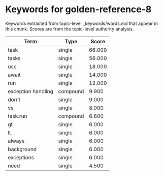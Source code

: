 # Keywords for golden-reference-8

Keywords extracted from topic-level _keywords/words.md that appear in this chunk.
Scores are from the topic-level authority analysis.

| Term | Type | Score |
|------|------|-------|
| task | single | 66.000 |
| tasks | single | 56.000 |
| use | single | 18.000 |
| await | single | 14.000 |
| run | single | 12.000 |
| exception handling | compound | 9.900 |
| don't | single | 9.000 |
| vs | single | 8.000 |
| task.run | compound | 6.600 |
| gt | single | 6.000 |
| lt | single | 6.000 |
| always | single | 6.000 |
| background | single | 6.000 |
| exceptions | single | 6.000 |
| need | single | 4.500 |
